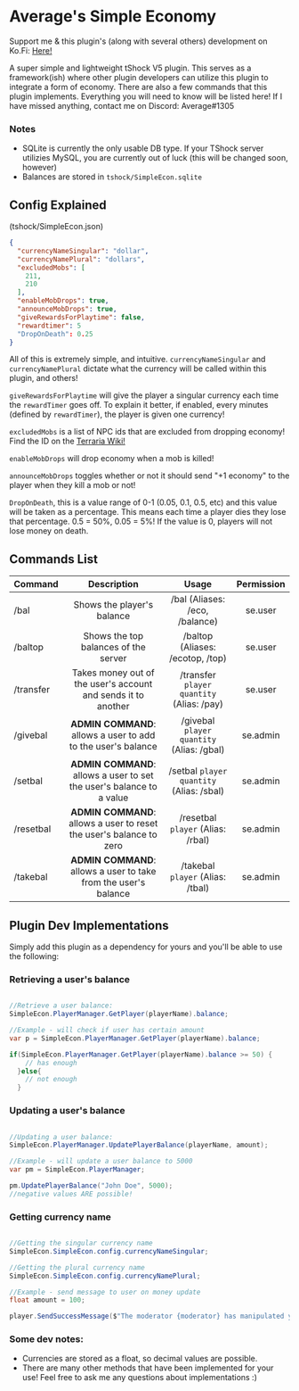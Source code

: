 # Average's Simple Economy
Support me & this plugin's (along with several others) development on Ko.Fi: [Here!](https://ko-fi.com/averageterraria)

A super simple and lightweight tShock V5 plugin. This serves as a framework(ish) where other plugin developers can utilize this plugin to integrate a form of economy. There are also a few commands that this plugin implements. Everything you will need to know will be listed here! If I have missed anything, contact me on Discord: Average#1305

### Notes
- SQLite is currently the only usable DB type. If your TShock server utilizies MySQL, you are currently out of luck (this will be changed soon, however)
- Balances are stored in `tshock/SimpleEcon.sqlite`

## Config Explained
(tshock/SimpleEcon.json)

```json
{
  "currencyNameSingular": "dollar",
  "currencyNamePlural": "dollars",
  "excludedMobs": [
    211,
    210
  ],
  "enableMobDrops": true,
  "announceMobDrops": true,
  "giveRewardsForPlaytime": false,
  "rewardtimer": 5
  "DropOnDeath": 0.25
}

```
All of this is extremely simple, and intuitive. `currencyNameSingular` and `currencyNamePlural` dictate what the currency will be called within this plugin, and others!

`giveRewardsForPlaytime` will give the player a singular currency each time the `rewardTimer` goes off. To explain it better, if enabled, every <x> minutes (defined by `rewardTimer`), the player is given one currency!
 
 `excludedMobs` is a list of NPC ids that are excluded from dropping economy! Find the ID on the [Terraria Wiki!](https://terraria.fandom.com/wiki)
 
 `enableMobDrops` will drop economy when a mob is killed!
 
 `announceMobDrops` toggles whether or not it should send "+1 economy" to the player when they kill a mob or not!
 
 `DropOnDeath`, this is a value range of 0-1 (0.05, 0.1, 0.5, etc) and this value will be taken as a percentage. This means each time a player dies they lose that percentage. 0.5 = 50%, 0.05 = 5%! If the value is 0, players will not lose money on death.
 
## Commands List 

| Command        |Description           |Usage  |Permission    |
| ------------- |:-------------:| :-----:| :-----------:|
| /bal    |Shows the player's balance | /bal (Aliases: /eco, /balance) | se.user |
| /baltop    |Shows the top balances of the server | /baltop (Aliases: /ecotop, /top) | se.user |
| /transfer    |Takes money out of the user's account and sends it to another | /transfer `player` `quantity` (Alias: /pay) | se.user |
| /givebal    |**ADMIN COMMAND**: allows a user to add to the user's balance | /givebal `player` `quantity` (Alias: /gbal) | se.admin |
| /setbal    |**ADMIN COMMAND**: allows a user to set the user's balance to a value | /setbal `player` `quantity` (Alias: /sbal) | se.admin |
| /resetbal    |**ADMIN COMMAND**: allows a user to reset the user's balance to zero | /resetbal `player` (Alias: /rbal) | se.admin |
| /takebal    |**ADMIN COMMAND**: allows a user to take from the user's balance | /takebal `player` (Alias: /tbal) | se.admin |

## Plugin Dev Implementations
Simply add this plugin as a dependency for yours and you'll be able to use the following:

### Retrieving a user's balance
```c#

//Retrieve a user balance:
SimpleEcon.PlayerManager.GetPlayer(playerName).balance;

//Example - will check if user has certain amount
var p = SimpleEcon.PlayerManager.GetPlayer(playerName).balance;

if(SimpleEcon.PlayerManager.GetPlayer(playerName).balance >= 50) {
    // has enough
  }else{
    // not enough
  }

```

### Updating a user's balance
```c#

//Updating a user balance:
SimpleEcon.PlayerManager.UpdatePlayerBalance(playerName, amount);

//Example - will update a user balance to 5000
var pm = SimpleEcon.PlayerManager;

pm.UpdatePlayerBalance("John Doe", 5000);
//negative values ARE possible!

```

### Getting currency name
```c#

//Getting the singular currency name
SimpleEcon.SimpleEcon.config.currencyNameSingular;

//Getting the plural currency name
SimpleEcon.SimpleEcon.config.currencyNamePlural;

//Example - send message to user on money update 
float amount = 100;

player.SendSuccessMessage($"The moderator {moderator} has manipulated your currency and given you {amount} {(amount == 1 ? config.currencyNameSingular : config.currencyNamePlural)}! Your new balance is: {PlayerManager.GetPlayer(player.Name).balance} {(PlayerManager.GetPlayer(player.Name).balance == 1 ? config.currencyNameSingular : config.currencyNamePlural)}");

```

### Some dev notes:
- Currencies are stored as a float, so decimal values are possible.
- There are many other methods that have been implemented for your use! Feel free to ask me any questions about implementations :)
